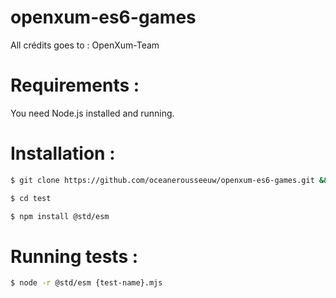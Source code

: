 # openxum-es6-games

All crédits goes to : OpenXum-Team

# Requirements : 

You need Node.js installed and running.

# Installation : 

```bash 
$ git clone https://github.com/oceanerousseeuw/openxum-es6-games.git && cd ./openxum-es6-games
```

```bash 
$ cd test
```
```bash 
$ npm install @std/esm
``` 

# Running tests :

```bash 
$ node -r @std/esm {test-name}.mjs
```
